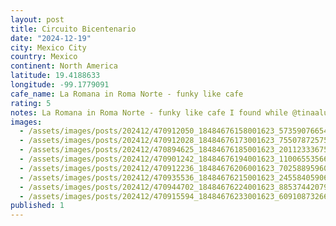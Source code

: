 ```yaml
---
layout: post
title: Circuito Bicentenario
date: "2024-12-19"
city: Mexico City
country: Mexico
continent: North America
latitude: 19.4188633
longitude: -99.1779091
cafe_name: La Romana in Roma Norte - funky like cafe
rating: 5
notes: La Romana in Roma Norte - funky like cafe I found while @tinaaluu recovers from last nice #worldcoffeetour
images:
  - /assets/images/posts/202412/470912050_18484676158001623_5735907665425265596_n_18324351490092828.jpg
  - /assets/images/posts/202412/470912028_18484676173001623_7550787257529163035_n_18029278220616816.jpg
  - /assets/images/posts/202412/470894625_18484676185001623_201123336751560429_n_18287903434242548.jpg
  - /assets/images/posts/202412/470901242_18484676194001623_1100655356662445534_n_18264086791254110.jpg
  - /assets/images/posts/202412/470912236_18484676206001623_7025889596057692839_n_18046514185932043.jpg
  - /assets/images/posts/202412/470935536_18484676215001623_2455840590617364634_n_18112649239431694.jpg
  - /assets/images/posts/202412/470944702_18484676224001623_8853744207972376310_n_18017290868410351.jpg
  - /assets/images/posts/202412/470915594_18484676233001623_6091087326651280769_n_18023647229320112.jpg
published: 1
---
```

